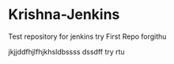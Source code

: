 # Krishna-Jenkins
Test repository for jenkins try
First Repo forgithu


jkjjddfhjlfhjkhsldbssss
dssdff
try
rtu


